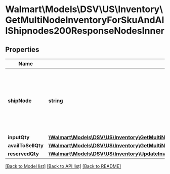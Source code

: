 # Walmart\Models\DSV\US\Inventory\GetMultiNodeInventoryForSkuAndAllShipnodes200ResponseNodesInner

## Properties

Name | Type | Description | Notes
------------ | ------------- | ------------- | -------------
**shipNode** | **string** | Indicates the distribution facility distributor identifier for which the inventory is requested. | [optional]
**inputQty** | [**\Walmart\Models\DSV\US\Inventory\GetMultiNodeInventoryForSkuAndAllShipnodes200ResponseNodesInnerInputQty**](GetMultiNodeInventoryForSkuAndAllShipnodes200ResponseNodesInnerInputQty.md) |  | [optional]
**availToSellQty** | [**\Walmart\Models\DSV\US\Inventory\GetMultiNodeInventoryForSkuAndAllShipnodes200ResponseNodesInnerAvailToSellQty**](GetMultiNodeInventoryForSkuAndAllShipnodes200ResponseNodesInnerAvailToSellQty.md) |  | [optional]
**reservedQty** | [**\Walmart\Models\DSV\US\Inventory\UpdateInventoryForAnItemRequestQuantity**](UpdateInventoryForAnItemRequestQuantity.md) |  | [optional]


[[Back to Model list]](./) [[Back to API list]](../../../../../README.md#supported-apis) [[Back to README]](../../../../../README.md)
